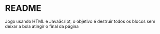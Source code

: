 # README
Jogo usando HTML e JavaScript, o objetivo é destruir todos os blocos sem deixar a bola atingir o final da página
